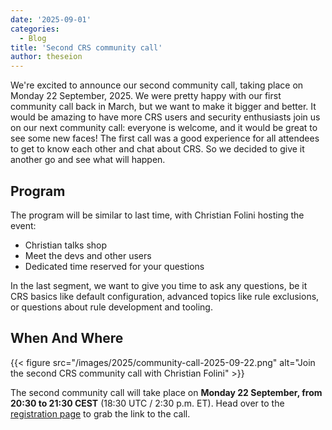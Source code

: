 ```yaml
---
date: '2025-09-01'
categories:
  - Blog
title: 'Second CRS community call'
author: theseion
---
```


We're excited to announce our second community call, taking place on Monday 22 September, 2025. We were pretty happy with our first community call back in March, but we want to make it bigger and better. It would be amazing to have more CRS users and security enthusiasts join us on our next community call: everyone is welcome, and it would be great to see some new faces! The first call was a good experience for all attendees to get to know each other and chat about CRS. So we decided to give it another go and see what will happen.

## Program

The program will be similar to last time, with Christian Folini hosting the event:
- Christian talks shop
- Meet the devs and other users
- Dedicated time reserved for your questions

In the last segment, we want to give you time to ask any questions, be it CRS basics like default configuration, advanced topics like rule exclusions, or questions about rule development and tooling.

## When And Where

{{< figure src="/images/2025/community-call-2025-09-22.png" alt="Join the second CRS community call with Christian Folini" >}}

The second community call will take place on **Monday 22 September, from 20:30 to 21:30 CEST** (18:30 UTC / 2:30 p.m. ET). Head over to the [registration page](/register/community-call) to grab the link to the call.
